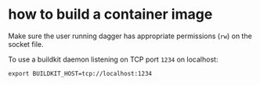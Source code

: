 





# how to build a container image
Make sure the user running dagger has appropriate permissions (`rw`) on the socket file.

To use a buildkit daemon listening on TCP port `1234` on localhost:

```shell
export BUILDKIT_HOST=tcp://localhost:1234
```